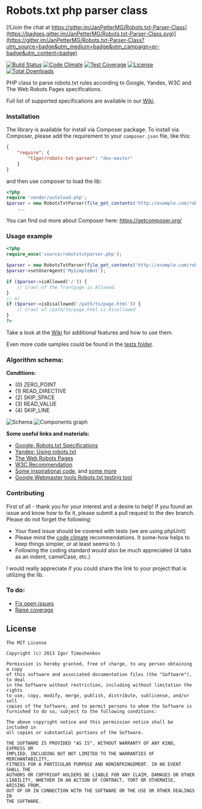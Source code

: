 Robots.txt php parser class
=====================

[![Join the chat at https://gitter.im/JanPetterMG/Robots.txt-Parser-Class](https://badges.gitter.im/JanPetterMG/Robots.txt-Parser-Class.svg)](https://gitter.im/JanPetterMG/Robots.txt-Parser-Class?utm_source=badge&utm_medium=badge&utm_campaign=pr-badge&utm_content=badge)

[![Build Status](https://travis-ci.org/t1gor/Robots.txt-Parser-Class.svg?branch=master)](https://travis-ci.org/t1gor/Robots.txt-Parser-Class) [![Code Climate](https://codeclimate.com/github/t1gor/Robots.txt-Parser-Class/badges/gpa.svg)](https://codeclimate.com/github/t1gor/Robots.txt-Parser-Class) [![Test Coverage](https://codeclimate.com/github/t1gor/Robots.txt-Parser-Class/badges/coverage.svg)](https://codeclimate.com/github/t1gor/Robots.txt-Parser-Class) [![License](https://poser.pugx.org/t1gor/robots-txt-parser/license.svg)](https://packagist.org/packages/t1gor/robots-txt-parser) [![Total Downloads](https://poser.pugx.org/t1gor/robots-txt-parser/downloads.svg)](https://packagist.org/packages/t1gor/robots-txt-parser)

PHP class to parse robots.txt rules according to Google, Yandex, W3C and The Web Robots Pages specifications.

Full list of supported specifications are available in our [Wiki](https://github.com/t1gor/Robots.txt-Parser-Class/wiki/Specifications).

### Installation
The library is available for install via Composer package. To install via Composer, please add the requirement to your `composer.json` file, like this:

```json
{
    "require": {
        "t1gor/robots-txt-parser": "dev-master"
    }
}
```

and then use composer to load the lib:

```php
<?php
require 'vendor/autoload.php';
$parser = new RobotsTxtParser(file_get_contents('http://example.com/robots.txt'));
    ...
```

You can find out more about Composer here: https://getcomposer.org/

### Usage example
````php
<?php
require_once('source/robotstxtparser.php');

$parser = new RobotsTxtParser(file_get_contents('http://example.com/robots.txt'));
$parser->setUserAgent('MySimpleBot');

if ($parser->isAllowed('/')) {
	// Crawl of the frontpage is Allowed.
}
// or
if ($parser->isDisallowed('/path/to/page.html')) {
	// Crawl of /path/to/page.html is Disallowed
}
?>
````
Take a look at the [Wiki](https://github.com/t1gor/Robots.txt-Parser-Class/wiki/Features-and-usage-examples) for additional features and how to use them.

Even more code samples could be found in the [tests folder](https://github.com/t1gor/Robots.txt-Parser-Class/tree/master/test).

### Algorithm schema:
**Conditions:**
* (0) ZERO_POINT
* (1) READ_DIRECTIVE
* (2) SKIP_SPACE
* (3) READ_VALUE
* (4) SKIP_LINE

![Schema](https://raw.githubusercontent.com/t1gor/Robots.txt-Parser-Class/master/assets/schema.png)
![Components graph](https://raw.githubusercontent.com/t1gor/Robots.txt-Parser-Class/master/assets/components-graph.png)

**Some useful links and materials:**
* [Google: Robots.txt Specifications](https://developers.google.com/webmasters/control-crawl-index/docs/robots_txt)
* [Yandex: Using robots.txt](http://help.yandex.com/webmaster/?id=1113851)
* [The Web Robots Pages](http://www.robotstxt.org/)
* [W3C Recommendation](https://www.w3.org/TR/html4/appendix/notes.html#h-B.4.1.2)
* [Some inspirational code](http://socoder.net/index.php?snippet=23824), and [some more](http://www.the-art-of-web.com/php/parse-robots/)
* [Google Webmaster tools Robots.txt testing tool](https://www.google.com/webmasters/tools/robots-testing-tool)

### Contributing
First of all - thank you for your interest and a desire to help! If you found an issue and know how to fix it, please submit a pull request to the dev branch. Please do not forget the following:
- Your fixed issue should be covered with tests (we are using phpUnit)
- Please mind the [code climate](https://codeclimate.com/github/t1gor/Robots.txt-Parser-Class) recommendations. It some-how helps to keep things simpler, or at least seems to :)
- Following the coding standard would also be much appreciated (4 tabs as an indent, camelCase, etc.)

I would really appreciate if you could share the link to your project that is utilizing the lib.

### To do:
 * [Fix open issues](https://github.com/t1gor/Robots.txt-Parser-Class/issues)
 * [Raise coverage](https://codeclimate.com/github/t1gor/Robots.txt-Parser-Class/code?sort=covered_percent&sort_direction=desc)

License
-------

    The MIT License

    Copyright (c) 2013 Igor Timoshenkov

    Permission is hereby granted, free of charge, to any person obtaining a copy
    of this software and associated documentation files (the "Software"), to deal
    in the Software without restriction, including without limitation the rights
    to use, copy, modify, merge, publish, distribute, sublicense, and/or sell
    copies of the Software, and to permit persons to whom the Software is
    furnished to do so, subject to the following conditions:

    The above copyright notice and this permission notice shall be included in
    all copies or substantial portions of the Software.

    THE SOFTWARE IS PROVIDED "AS IS", WITHOUT WARRANTY OF ANY KIND, EXPRESS OR
    IMPLIED, INCLUDING BUT NOT LIMITED TO THE WARRANTIES OF MERCHANTABILITY,
    FITNESS FOR A PARTICULAR PURPOSE AND NONINFRINGEMENT. IN NO EVENT SHALL THE
    AUTHORS OR COPYRIGHT HOLDERS BE LIABLE FOR ANY CLAIM, DAMAGES OR OTHER
    LIABILITY, WHETHER IN AN ACTION OF CONTRACT, TORT OR OTHERWISE, ARISING FROM,
    OUT OF OR IN CONNECTION WITH THE SOFTWARE OR THE USE OR OTHER DEALINGS IN
    THE SOFTWARE.
